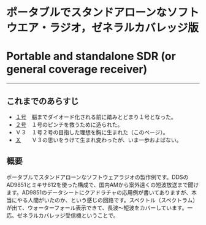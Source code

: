 # ポータブルでスタンドアローンなソフトウエア・ラジオ，ゼネラルカバレッジ版
# Portable and standalone SDR (or general coverage receiver)

---
## これまでのあらすじ
* [１号](https://sites.google.com/site/portablesdr/sdr1)　脳までダイオード化される前に踏みとどまり１号となった。
* [２号](https://sites.google.com/site/portablesdr/sdr2)　１号のピンチを救うために造られた。
* Ｖ３　１号２号の目指した理想を胸に生まれた（このページ）。
* [Ｘ](https://sites.google.com/site/portablesdr/home)　　Ｖ３の思いをうけて生まれ変わったが、いま一歩およばない。

## 概要
ポータブルでスタンドアローンなソフトウェアラジオの製作例です。DDSのAD9851とミキサ612を使った構成で、国内AMから案外遠くの短波放送まで聞けます。AD9851のデータシートにクアドラチャの応用例が書いてありますが、本当にやる人間がいたのか、という感じの回路です。スペクトル（スペクトラム）が出て、ウォーターフォール表示できて、長波～短波をカバーしています。一応、ゼネラルカバレッジ受信機ということで。



